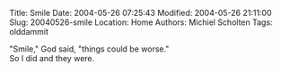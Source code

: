 Title: Smile
Date: 2004-05-26 07:25:43
Modified: 2004-05-26 21:11:00
Slug: 20040526-smile
Location: Home
Authors: Michiel Scholten
Tags: olddammit

<p>"Smile," God said, "things could be worse."<br/>So I did and they were.</p>